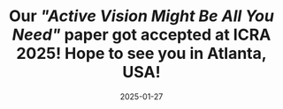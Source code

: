 ---
title: >-
    Our <i><b>"Active Vision Might Be All You Need"</b></i> paper got accepted at ICRA 2025! Hope to see you in Atlanta, USA! 
date: 2025-01-27
---